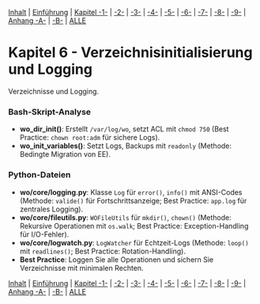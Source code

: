 [Inhalt](../install-handbook.md) | [Einführung](install-handbook-introduction.md) | [Kapitel -1-](install-handbook-chapter1.md) | [-2-](install-handbook-chapter2.md) | [-3-](install-handbook-chapter3.md) | [-4-](install-handbook-chapter4.md) | [-5-](install-handbook-chapter5.md) | [-6-](install-handbook-chapter6.md) | [-7-](install-handbook-chapter7.md) | [-8-](install-handbook-chapter8.md) | [-9-](install-handbook-chapter9.md) | [Anhang -A-](install-handbook-appendixa.md) | [-B-](install-handbook-appendixb.md) | [ALLE](install-handbook-all.md)

# Kapitel 6 - Verzeichnisinitialisierung und Logging

Verzeichnisse und Logging.

### Bash-Skript-Analyse
- **wo_dir_init()**: Erstellt `/var/log/wo`, setzt ACL mit `chmod 750` (Best Practice: `chown root:adm` für sichere Logs).
- **wo_init_variables()**: Setzt Logs, Backups mit `readonly` (Methode: Bedingte Migration von EE).

### Python-Dateien
- **wo/core/logging.py**: Klasse `Log` für `error()`, `info()` mit ANSI-Codes (Methode: `valide()` für Fortschrittsanzeige; Best Practice: `app.log` für zentrales Logging).
- **wo/core/fileutils.py**: `WOFileUtils` für `mkdir()`, `chown()` (Methode: Rekursive Operationen mit `os.walk`; Best Practice: Exception-Handling für I/O-Fehler).
- **wo/core/logwatch.py**: `LogWatcher` für Echtzeit-Logs (Methode: `loop()` mit `readlines()`; Best Practice: Rotation-Handling).
- **Best Practice**: Loggen Sie alle Operationen und sichern Sie Verzeichnisse mit minimalen Rechten.

[Inhalt](../install-handbook.md) | [Einführung](install-handbook-introduction.md) | [Kapitel -1-](install-handbook-chapter1.md) | [-2-](install-handbook-chapter2.md) | [-3-](install-handbook-chapter3.md) | [-4-](install-handbook-chapter4.md) | [-5-](install-handbook-chapter5.md) | [-6-](install-handbook-chapter6.md) | [-7-](install-handbook-chapter7.md) | [-8-](install-handbook-chapter8.md) | [-9-](install-handbook-chapter9.md) | [Anhang -A-](install-handbook-appendixa.md) | [-B-](install-handbook-appendixb.md) | [ALLE](install-handbook-all.md)

